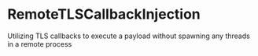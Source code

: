 # RemoteTLSCallbackInjection
Utilizing TLS callbacks to execute a payload without spawning any threads in a remote process
